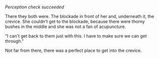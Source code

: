 _Perception check succeeded_

There they both were. The blockade in front of her and, underneath it, the crevice. She couldn't get to the blockade, because there were thorny bushes in the middle and she was not a fan of acupuncture.

"I can't get back to them just with this. I have to make sure we can get through."

Not far from there, there was a perfect place to get into the crevice.
